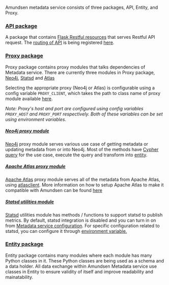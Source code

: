 Amundsen metadata service consists of three packages, API, Entity, and Proxy.

### [API package](https://github.com/lyft/amundsenmetadatalibrary/tree/master/metadata_service/api "API package")
A package that contains [Flask Restful resources](https://flask-restful.readthedocs.io/en/latest/api.html#flask_restful.Resource "Flask Restful resources") that serves Restful API request.
The [routing of API](https://flask-restful.readthedocs.io/en/latest/quickstart.html#resourceful-routing "routing of API") is being registered [here](https://github.com/lyft/amundsenmetadatalibrary/blob/master/metadata_service/__init__.py#L67 "here").

### [Proxy package](https://github.com/lyft/amundsenmetadatalibrary/tree/master/metadata_service/proxy "Proxy package")
Proxy package contains proxy modules that talks dependencies of Metadata service. There are currently three modules in Proxy package, 
[Neo4j](https://github.com/lyft/amundsenmetadatalibrary/blob/master/metadata_service/proxy/neo4j_proxy.py "Neo4j"), 
[Statsd](https://github.com/lyft/amundsenmetadatalibrary/blob/master/metadata_service/proxy/statsd_utilities.py "Statsd")
and [Atlas](https://github.com/lyft/amundsenmetadatalibrary/blob/master/metadata_service/proxy/atlas_proxy.py "Atlas")

Selecting the appropriate proxy (Neo4j or Atlas) is configurable using a config variable `PROXY_CLIENT`, 
which takes the path to class name of proxy module available [here](https://github.com/lyft/amundsenmetadatalibrary/blob/master/metadata_service/config.py#L11).

_Note: Proxy's host and port are configured using config variables `PROXY_HOST` and `PROXY_PORT` respectively. 
Both of these variables can be set using environment variables._  

##### [Neo4j proxy module](https://github.com/lyft/amundsenmetadatalibrary/blob/master/metadata_service/proxy/neo4j_proxy.py "Neo4j proxy module")
[Neo4j](https://neo4j.com/docs/ "Neo4j") proxy module serves various use case of getting metadata or updating metadata from or into Neo4j. Most of the methods have [Cypher query](https://neo4j.com/developer/cypher/ "Cypher query") for the use case, execute the query and transform into [entity](https://github.com/lyft/amundsenmetadatalibrary/tree/master/metadata_service/entity "entity").

##### [Apache Atlas proxy module](https://github.com/lyft/amundsenmetadatalibrary/blob/master/metadata_service/proxy/atlas_proxy.py "Apache Atlas proxy module")
[Apache Atlas](https://atlas.apache.org/ "Apache Atlas") proxy module serves all of the metadata from Apache Atlas, using [atlasclient](https://atlasclient.readthedocs.io/en/latest/readme.html). 
More information on how to setup Apache Atlas to make it compatible with Amundsen can be found [here](proxy/atlas_proxy.md) 

##### [Statsd utilities module](https://github.com/lyft/amundsenmetadatalibrary/blob/master/metadata_service/proxy/statsd_utilities.py "Statsd utilities module")
[Statsd](https://github.com/etsy/statsd/wiki "Statsd") utilities module has methods / functions to support statsd to publish metrics. By default, statsd integration is disabled and you can turn in on from [Metadata service configuration](https://github.com/lyft/amundsenmetadatalibrary/blob/master/metadata_service/config.py "Metadata service configuration").
For specific configuration related to statsd, you can configure it through [environment variable.](https://statsd.readthedocs.io/en/latest/configure.html#from-the-environment "environment variable.")

### [Entity package](https://github.com/lyft/amundsenmetadatalibrary/tree/master/metadata_service/entity "Entity package")
Entity package contains many modules where each module has many Python classes in it. These Python classes are being used as a schema and a data holder. All data exchange within Amundsen Metadata service use classes in Entity to ensure validity of itself and improve readability and mainatability.
